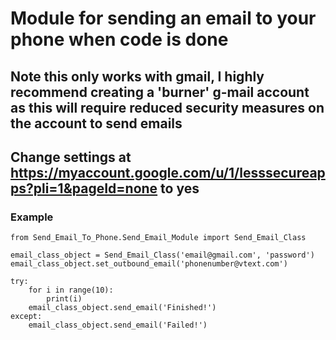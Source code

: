 # Module for sending an email to your phone when code is done

## Note this only works with gmail, I highly recommend creating a 'burner' g-mail account as this will require reduced security measures on the account to send emails 
## Change settings at https://myaccount.google.com/u/1/lesssecureapps?pli=1&pageId=none to yes

### Example
    from Send_Email_To_Phone.Send_Email_Module import Send_Email_Class
    
    email_class_object = Send_Email_Class('email@gmail.com', 'password')
    email_class_object.set_outbound_email('phonenumber@vtext.com')

    try:
        for i in range(10):
            print(i)
        email_class_object.send_email('Finished!')
    except:
        email_class_object.send_email('Failed!')
